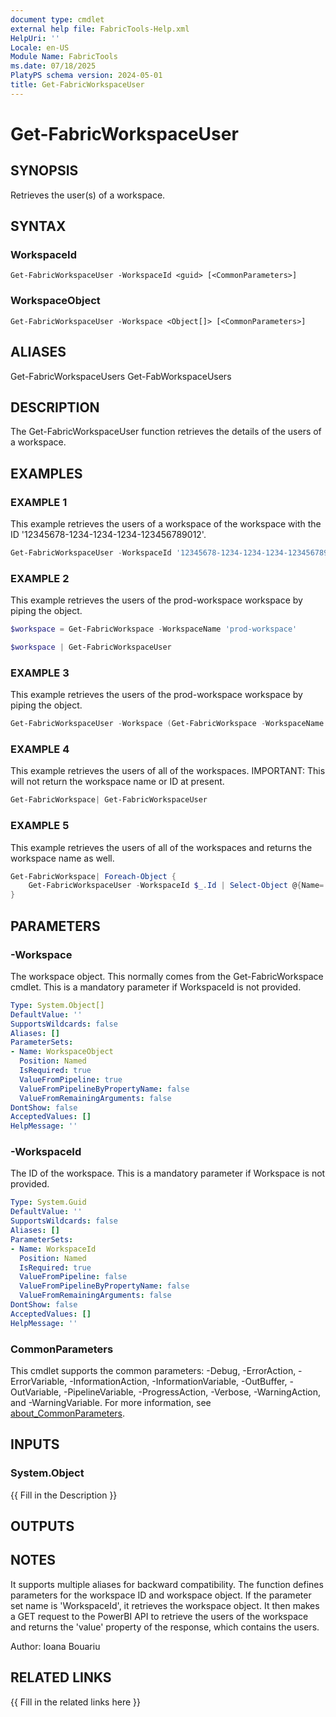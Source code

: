 ```yaml
---
document type: cmdlet
external help file: FabricTools-Help.xml
HelpUri: ''
Locale: en-US
Module Name: FabricTools
ms.date: 07/18/2025
PlatyPS schema version: 2024-05-01
title: Get-FabricWorkspaceUser
---
```


# Get-FabricWorkspaceUser

## SYNOPSIS

Retrieves the user(s) of a workspace.

## SYNTAX

### WorkspaceId

```
Get-FabricWorkspaceUser -WorkspaceId <guid> [<CommonParameters>]
```

### WorkspaceObject

```
Get-FabricWorkspaceUser -Workspace <Object[]> [<CommonParameters>]
```

## ALIASES

Get-FabricWorkspaceUsers Get-FabWorkspaceUsers

## DESCRIPTION

The Get-FabricWorkspaceUser function retrieves the details of the users of a workspace.

## EXAMPLES

### EXAMPLE 1

This example retrieves the users of a workspace of the workspace with the ID '12345678-1234-1234-1234-123456789012'.

```powershell
Get-FabricWorkspaceUser -WorkspaceId '12345678-1234-1234-1234-123456789012
```

### EXAMPLE 2

This example retrieves the users of the prod-workspace workspace by piping the object.

```powershell
$workspace = Get-FabricWorkspace -WorkspaceName 'prod-workspace'

$workspace | Get-FabricWorkspaceUser
```

### EXAMPLE 3

This example retrieves the users of the prod-workspace workspace by piping the object.

```powershell
Get-FabricWorkspaceUser -Workspace (Get-FabricWorkspace -WorkspaceName 'prod-workspace')
```

### EXAMPLE 4

This example retrieves the users of all of the workspaces. IMPORTANT: This will not return the workspace name or ID at present.

```powershell
Get-FabricWorkspace| Get-FabricWorkspaceUser
```

### EXAMPLE 5

This example retrieves the users of all of the workspaces and returns the workspace name as well.

```powershell
Get-FabricWorkspace| Foreach-Object {
    Get-FabricWorkspaceUser -WorkspaceId $_.Id | Select-Object @{Name='WorkspaceName';Expression={$_.displayName;}}, *
}
```

## PARAMETERS

### -Workspace

The workspace object.
This normally comes from the Get-FabricWorkspace cmdlet.
This is a mandatory parameter if WorkspaceId is not provided.

```yaml
Type: System.Object[]
DefaultValue: ''
SupportsWildcards: false
Aliases: []
ParameterSets:
- Name: WorkspaceObject
  Position: Named
  IsRequired: true
  ValueFromPipeline: true
  ValueFromPipelineByPropertyName: false
  ValueFromRemainingArguments: false
DontShow: false
AcceptedValues: []
HelpMessage: ''
```

### -WorkspaceId

The ID of the workspace.
This is a mandatory parameter if Workspace is not provided.

```yaml
Type: System.Guid
DefaultValue: ''
SupportsWildcards: false
Aliases: []
ParameterSets:
- Name: WorkspaceId
  Position: Named
  IsRequired: true
  ValueFromPipeline: false
  ValueFromPipelineByPropertyName: false
  ValueFromRemainingArguments: false
DontShow: false
AcceptedValues: []
HelpMessage: ''
```

### CommonParameters

This cmdlet supports the common parameters: -Debug, -ErrorAction, -ErrorVariable,
-InformationAction, -InformationVariable, -OutBuffer, -OutVariable, -PipelineVariable,
-ProgressAction, -Verbose, -WarningAction, and -WarningVariable. For more information, see
[about_CommonParameters](https://go.microsoft.com/fwlink/?LinkID=113216).

## INPUTS

### System.Object

{{ Fill in the Description }}

## OUTPUTS

## NOTES

It supports multiple aliases for backward compatibility.
The function defines parameters for the workspace ID and workspace object.
If the parameter set name is 'WorkspaceId', it retrieves the workspace object.
It then makes a GET request to the PowerBI API to retrieve the users of the workspace and returns the 'value' property of the response, which contains the users.

Author: Ioana Bouariu

## RELATED LINKS

{{ Fill in the related links here }}

